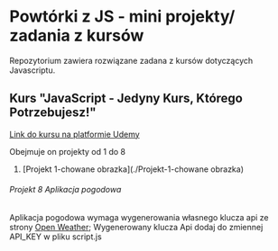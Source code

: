 # Powtórki z JS - mini projekty/ zadania z kursów

Repozytorium zawiera rozwiązane zadana z kursów dotyczących Javascriptu. 

## Kurs "JavaScript - Jedyny Kurs, Którego Potrzebujesz!"
[Link do kursu na platformie Udemy](https://www.udemy.com/course/javascript-jedyny-kurs-ktorego-potrzebujesz/)

Obejmuje on projekty od 1 do 8
1. [Projekt 1-chowane obrazka](./Projekt-1-chowane obrazka)


###### Projekt 8 Aplikacja pogodowa

Aplikacja pogodowa wymaga wygenerowania własnego klucza api ze strony [Open Weather](https://openweathermap.org);
Wygenerowany klucza Api dodaj do zmiennej API_KEY w pliku script.js
